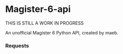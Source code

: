Magister-6-api
==============

THIS IS STILL A WORK IN PROGRESS

An unofficial Magister 6 Python API, created by maeb.

<h3>Requests</h3
For this magister api to work, you will have to install the python module "Requests". Nothing is more simple, just go to this link and follow the instructions: http://docs.python-requests.org/en/latest/user/install/#install
